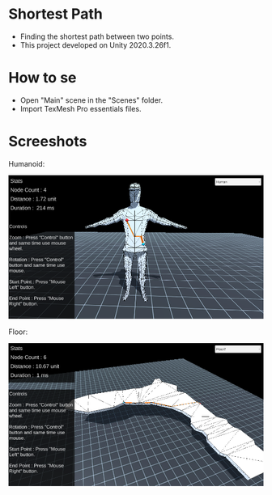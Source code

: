 # Shortest Path
* Finding the shortest path between two points.
* This project developed on Unity 2020.3.26f1.

# How to se
* Open "Main" scene in the "Scenes" folder.
* Import TexMesh Pro essentials files.

# Screeshots

Humanoid:
<p>
<img src="Assets/Textures/Screenshots/Screenshot-humanoid.png" width="600">

Floor:
<p>
<img src="Assets/Textures/Screenshots/Screenshot-floor.png" width="600">

